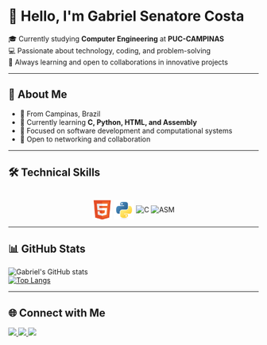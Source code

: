 # 👋 Hello, I'm Gabriel Senatore Costa  

🎓 Currently studying **Computer Engineering** at **PUC-CAMPINAS**  
💻 Passionate about technology, coding, and problem-solving  
🚀 Always learning and open to collaborations in innovative projects  

---

## 📌 About Me  
- 📍 From Campinas, Brazil  
- 🌱 Currently learning **C, Python, HTML, and Assembly**  
- 🎯 Focused on software development and computational systems  
- 🤝 Open to networking and collaboration  

---

## 🛠️ Technical Skills  

<div align="center" style="display: inline_block"><br>  
  <img align="center" alt="HTML" height="40" width="40" src="https://raw.githubusercontent.com/devicons/devicon/master/icons/html5/html5-original.svg">  
  <img align="center" alt="Python" height="40" width="40" src="https://raw.githubusercontent.com/devicons/devicon/master/icons/python/python-original.svg">  
  <img align="center" alt="C" height="40" width="40" src="https://img.shields.io/badge/C-00599C?logo=c&logoColor=white" />  
  <img align="center" alt="ASM" height="40" width="40" src="https://i.pinimg.com/736x/25/a8/5d/25a85d9e5057430d82273a3c75e73014.jpg" />  
</div>  


---

## 📊 GitHub Stats  

![Gabriel's GitHub stats](https://github-readme-stats.vercel.app/api?username=GabrielCosta28&show_icons=true&theme=radical)  
[![Top Langs](https://github-readme-stats.vercel.app/api/top-langs/?username=GabrielCosta28&layout=donut)](https://github.com/anuraghazra/github-readme-stats)  

---

## 🌐 Connect with Me  

<div>  
  <a href="https://instagram.com/gabrielscostaaa" target="_blank">
    <img src="https://img.shields.io/badge/-Instagram-%23E4405F?style=for-the-badge&logo=instagram&logoColor=white">
  </a>  
  <a href="mailto:gabrielsenatore28@gmail.com" target="_blank">
    <img src="https://img.shields.io/badge/-Gmail-%23333?style=for-the-badge&logo=gmail&logoColor=white">
  </a>  
  <a href="https://www.linkedin.com/in/gabriel-senatore-costa/" target="_blank">
    <img src="https://img.shields.io/badge/-LinkedIn-%230077B5?style=for-the-badge&logo=linkedin&logoColor=white">
  </a>  
</div>
